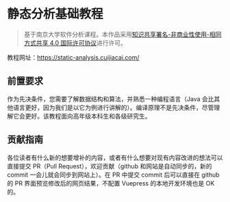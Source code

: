 # 静态分析基础教程

> 基于南京大学软件分析课程。本作品采用<a rel="license" href="http://creativecommons.org/licenses/by-nc-sa/4.0/">知识共享署名-非商业性使用-相同方式共享 4.0 国际许可协议</a>进行许可。

教程网址：https://static-analysis.cuijiacai.com/

## 前置要求

作为先决条件，您需要了解数据结构和算法，并熟悉一种编程语言（Java 会比其他语言更好，因为我们是以它为例进行讲解的）。编译原理不是先决条件，尽管理解它会更好。该教程面向高年级本科生和各级研究生。

## 贡献指南

各位读者有什么新的想要增补的内容，或者有什么想要对现有内容改进的想法可以直接提交 PR（Pull Request），欢迎贡献（github 和网站是自动同步的，新的 commit 一会儿就会同步到网站上）。在 PR 中提交 commit 后可以直接在 github 的 PR 界面预览修改后的网页结果，不配置 Vuepress 的本地开发环境也是 OK 的。

